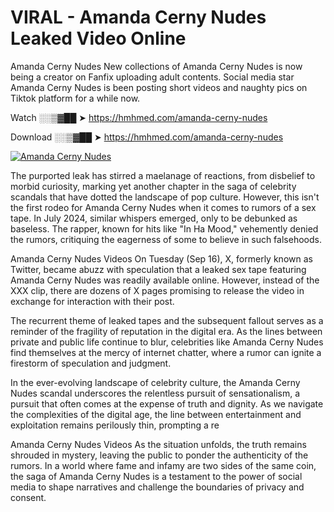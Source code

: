 # VIRAL - Amanda Cerny Nudes Leaked Video Online

Amanda Cerny Nudes New collections of Amanda Cerny Nudes is now being a creator on Fanfix uploading adult contents. Social media star Amanda Cerny Nudes is been posting short videos and naughty pics on Tiktok platform for a while now.

Watch ░░▒▓██ ➤ https://hmhmed.com/amanda-cerny-nudes

Download ░░▒▓██ ➤ https://hmhmed.com/amanda-cerny-nudes

[![Amanda Cerny Nudes](https://i.imgur.com/dJHk4Zq.gif)](https://hmhmed.com/amanda-cerny-nudes)

The purported leak has stirred a maelanage of reactions, from disbelief to morbid curiosity, marking yet another chapter in the saga of celebrity scandals that have dotted the landscape of pop culture. However, this isn't the first rodeo for Amanda Cerny Nudes when it comes to rumors of a sex tape. In July 2024, similar whispers emerged, only to be debunked as baseless. The rapper, known for hits like "In Ha Mood," vehemently denied the rumors, critiquing the eagerness of some to believe in such falsehoods.

Amanda Cerny Nudes Videos
On Tuesday (Sep 16), X, formerly known as Twitter, became abuzz with speculation that a leaked sex tape featuring Amanda Cerny Nudes was readily available online. However, instead of the XXX clip, there are dozens of X pages promising to release the video in exchange for interaction with their post.

The recurrent theme of leaked tapes and the subsequent fallout serves as a reminder of the fragility of reputation in the digital era. As the lines between private and public life continue to blur, celebrities like Amanda Cerny Nudes find themselves at the mercy of internet chatter, where a rumor can ignite a firestorm of speculation and judgment.

In the ever-evolving landscape of celebrity culture, the Amanda Cerny Nudes scandal underscores the relentless pursuit of sensationalism, a pursuit that often comes at the expense of truth and dignity. As we navigate the complexities of the digital age, the line between entertainment and exploitation remains perilously thin, prompting a re

Amanda Cerny Nudes Videos
As the situation unfolds, the truth remains shrouded in mystery, leaving the public to ponder the authenticity of the rumors. In a world where fame and infamy are two sides of the same coin, the saga of Amanda Cerny Nudes is a testament to the power of social media to shape narratives and challenge the boundaries of privacy and consent.